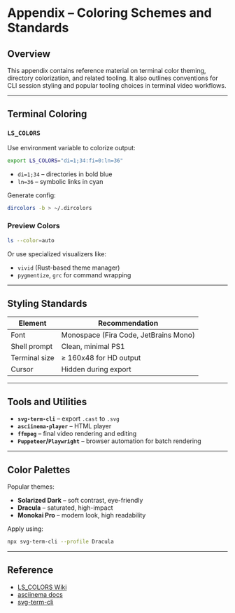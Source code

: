 # Appendix – Coloring Schemes and Standards

## Overview

This appendix contains reference material on terminal color theming, directory colorization, and related tooling. It also outlines conventions for CLI session styling and popular tooling choices in terminal video workflows.

---

## Terminal Coloring

### `LS_COLORS`

Use environment variable to colorize output:

```bash
export LS_COLORS="di=1;34:fi=0:ln=36"
```

* `di=1;34` – directories in bold blue
* `ln=36` – symbolic links in cyan

Generate config:

```bash
dircolors -b > ~/.dircolors
```

### Preview Colors

```bash
ls --color=auto
```

Or use specialized visualizers like:

* `vivid` (Rust-based theme manager)
* `pygmentize`, `grc` for command wrapping

---

## Styling Standards

| Element       | Recommendation                        |
| ------------- | ------------------------------------- |
| Font          | Monospace (Fira Code, JetBrains Mono) |
| Shell prompt  | Clean, minimal PS1                    |
| Terminal size | ≥ 160x48 for HD output                |
| Cursor        | Hidden during export                  |

---

## Tools and Utilities

* **`svg-term-cli`** – export `.cast` to `.svg`
* **`asciinema-player`** – HTML player
* **`ffmpeg`** – final video rendering and editing
* **`Puppeteer`/`Playwright`** – browser automation for batch rendering

---

## Color Palettes

Popular themes:

* **Solarized Dark** – soft contrast, eye-friendly
* **Dracula** – saturated, high-impact
* **Monokai Pro** – modern look, high readability

Apply using:

```bash
npx svg-term-cli --profile Dracula
```

---

## Reference

* [LS\_COLORS Wiki](https://github.com/trapd00r/LS_COLORS)
* [asciinema docs](https://asciinema.org/docs)
* [svg-term-cli](https://github.com/marionebl/svg-term-cli)
